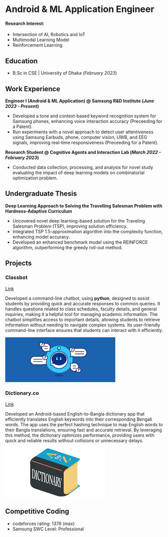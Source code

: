 # Android & ML Application Engineer

#### Research Interest: 
- Intersection of AI, Robotics and IoT
- Multimodal Learning Model
- Reinforcement Learning

## Education	 			        		
- B.Sc in CSE | University of Dhaka (_February 2023_)

## Work Experience
**Engineer I (Android & ML Application) @ Samsung R&D Institute (_June 2023 - Present_)**
- Developed a tone and context-based keyword recognition system for Samsung phones, enhancing voice interaction accuracy (Preceeding for a Patent).
- Run experiments with a novel approach to detect user attentiveness using Samsung Earbuds, phone, computer vision, UWB, and EEG signals, improving real-time responsiveness (Preceeding for a Patent).

**Research Student @ Cognitive Agents and Interaction Lab (_March 2022 - February 2023_)**
- Conducted data collection, processing, and analysis for novel study evaluating the impact of deep learning models on combinatorial optimization problem.

## Undergraduate Thesis
**Deep Learning Approach to Solving the Travelling Salesman Problem with Hardness-Adaptive Curriculum**
- Uncovered novel deep learning-based solution for the Traveling Salesman Problem (TSP), improving solution efficiency.
- Integrated TSP 1.5-approximation algorithm into the complexity function, enhancing model accuracy.
- Developed an enhanced benchmark model using the REINFORCE algorithm, outperforming the greedy roll-out method.

## Projects
### Classbot
[Link](https://github.com/faiazamin/ClassBot)

Developed a command-line chatbot, using **python**, designed to assist students by providing quick and accurate responses to common queries. It handles questions related to class schedules, faculty details, and general inquiries, making it a helpful tool for managing academic information. The chatbot simplifies access to important details, allowing students to retrieve information without needing to navigate complex systems. Its user-friendly command-line interface ensures that students can interact with it efficiently.

![Bot](/assets/img/chatbot.png)

### Dictionary.co
[Link](https://github.com/faiazamin/Dictionaryco)

Developed an Android-based English-to-Bangla dictionary app that efficiently translates English keywords into their corresponding Bengali words. The app uses the perfect hashing technique to map English words to their Bangla translations, ensuring fast and accurate retrieval. By leveraging this method, the dictionary optimizes performance, providing users with quick and reliable results without collisions or unnecessary delays.

![Bike Study](/assets/img/dictionary.png)

## Competitive Coding
- codeforces rating: 1376 (max)
- Samsung SWC Level: Professional

